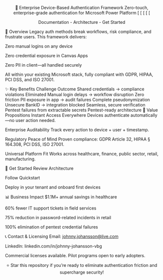 <div align="center">
🚀 Enterprise Device-Based Authentication Framework
Zero-touch, enterprise-grade authentication for Microsoft Power Platform
[
[
[
[
[

Documentation - Architecture - Get Started

</div>
📖 Overview
Legacy auth methods break workflows, risk compliance, and frustrate users. This framework delivers:

Zero manual logins on any device

Zero credential exposure in Canvas Apps

Zero PII in client—all handled securely

All within your existing Microsoft stack, fully compliant with GDPR, HIPAA, PCI DSS, and ISO 27001.

✨ Key Benefits
Challenge	Outcome
Shared credentials → compliance violations	Eliminated
Manual login delays → workflow disruption	Zero friction
PII exposure in app → audit failures	Complete pseudonymization
Unsecure BankID → integration blocked	Seamless, secure verification
Pentest failures from extractable secrets	Pentest-ready architecture
🎯 Value Propositions
Instant Access Everywhere
Devices authenticate automatically—no user action needed.

Enterprise Auditability
Track every action to device + user + timestamp.

Regulatory Peace of Mind
Proven compliance: GDPR Article 32, HIPAA § 164.308, PCI DSS, ISO 27001.

Universal Platform Fit
Works across healthcare, finance, public sector, retail, manufacturing.

🚀 Get Started
Review Architecture

Follow Quickstart

Deploy in your tenant and onboard first devices

📊 Business Impact
$1.1M+ annual savings in healthcare

60% fewer IT support tickets in field services

75% reduction in password-related incidents in retail

100% elimination of pentest credential failures

📞 Contact & Licensing
Email: johnny.johansson@live.com

LinkedIn: linkedin.com/in/johnny-johansson-vbg

Commercial licenses available. Pilot programs open to early adopters.

<div align="center">
⭐ Star this repository if you’re ready to eliminate authentication friction and supercharge security!
</div>
